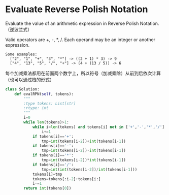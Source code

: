 # Evaluate Reverse Polish Notation

Evaluate the value of an arithmetic expression in Reverse Polish Notation.（逆波兰式）

Valid operators are +, -, *, /. Each operand may be an integer or another expression.

```
Some examples:
  ["2", "1", "+", "3", "*"] -> ((2 + 1) * 3) -> 9
  ["4", "13", "5", "/", "+"] -> (4 + (13 / 5)) -> 6
```

每个加减乘法都用在前面两个数字上，所以符号（加减乘除）从前到后依次计算（也可以通过栈的形式）

```py
class Solution:
    def evalRPN(self, tokens):
        """
        :type tokens: List[str]
        :rtype: int
        """
        i=0
        while len(tokens)>1:
            while i<len(tokens) and tokens[i] not in ['+','-','*','/']:
                i+=1
            if tokens[i]=='+':
                tmp=int(tokens[i-2])+int(tokens[i-1])
            if tokens[i]=='-':
                tmp=int(tokens[i-2])-int(tokens[i-1])
            if tokens[i]=='*':
                tmp=int(tokens[i-2])*int(tokens[i-1])
            if tokens[i]=='/':
                tmp=int(int(tokens[i-2])/int(tokens[i-1]))
            tokens[i]=tmp
            tokens=tokens[:i-2]+tokens[i:]
            i-=1
        return int(tokens[0])
```

